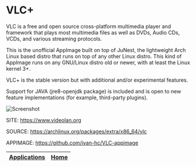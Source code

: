 # VLC+

 VLC is a free and open source cross-platform multimedia player and framework
 that plays most multimedia files as  well as DVDs, Audio CDs, VCDs, and 
 various streaming  protocols. 
 
 This is the unofficial AppImage built on top of JuNest, the lightweight 
 Arch Linux based distro that runs on top of any other Linux distro. This kind
 of AppImage runs on any GNU/Linux distro old or newer, with at least the 
 Linux kernel 3+.

 VLC+ is the stable version but with additional and/or experimental features.
 
 Support for JAVA (jre8-openjdk package) is included and is open to new
 feature implementations (for example, third-party plugins).
 
 ![Screenshot](https://upload.wikimedia.org/wikipedia/commons/d/d7/Vlc.png)
 
 SITE: https://www.videolan.org

 SOURCE: https://archlinux.org/packages/extra/x86_64/vlc
 
 APPIMAGE: https://github.com/ivan-hc/VLC-appimage

 | [Applications](https://portable-linux-apps.github.io/apps.html) | [Home](https://portable-linux-apps.github.io)
 | --- | --- |
